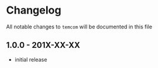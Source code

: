 # Changelog

All notable changes to `temcom` will be documented in this file

## 1.0.0 - 201X-XX-XX

- initial release
